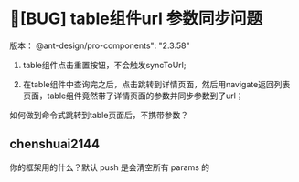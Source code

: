 # 🐛[BUG] table组件url 参数同步问题

版本： @ant-design/pro-components": "2.3.58"

1. table组件点击重置按钮，不会触发syncToUrl;

2. 在table组件中查询完之后，点击跳转到详情页面，然后用navigate返回列表页面，table组件竟然带了详情页面的参数并同步参数到了url；

如何做到命令式跳转到table页面后，不携带参数？

## chenshuai2144

你的框架用的什么？默认 push 是会清空所有 params 的
